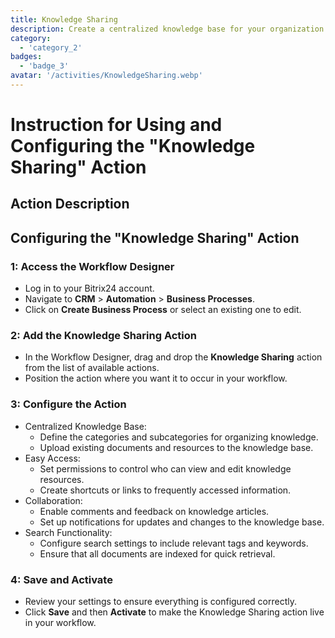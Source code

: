 ```yaml
---
title: Knowledge Sharing
description: Create a centralized knowledge base for your organization.
category: 
  - 'category_2'
badges: 
  - 'badge_3'
avatar: '/activities/KnowledgeSharing.webp'
---
```

# Instruction for Using and Configuring the "Knowledge Sharing" Action

## Action Description

## **Configuring the "Knowledge Sharing" Action**

### 1: Access the Workflow Designer
- Log in to your Bitrix24 account.
- Navigate to **CRM** > **Automation** > **Business Processes**.
- Click on **Create Business Process** or select an existing one to edit.

### 2: Add the Knowledge Sharing Action
- In the Workflow Designer, drag and drop the **Knowledge Sharing** action from the list of available actions.
- Position the action where you want it to occur in your workflow.

### 3: Configure the Action
- Centralized Knowledge Base:
  - Define the categories and subcategories for organizing knowledge.
  - Upload existing documents and resources to the knowledge base.
- Easy Access:
  - Set permissions to control who can view and edit knowledge resources.
  - Create shortcuts or links to frequently accessed information.
- Collaboration:
  - Enable comments and feedback on knowledge articles.
  - Set up notifications for updates and changes to the knowledge base.
- Search Functionality:
  - Configure search settings to include relevant tags and keywords.
  - Ensure that all documents are indexed for quick retrieval.

### 4: Save and Activate
- Review your settings to ensure everything is configured correctly.
- Click **Save** and then **Activate** to make the Knowledge Sharing action live in your workflow.
